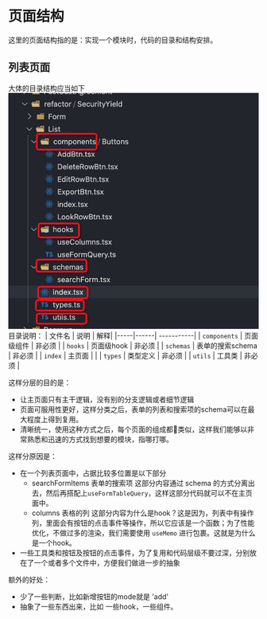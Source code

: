 # 页面结构
这里的页面结构指的是：实现一个模块时，代码的目录和结构安排。

## 列表页面
大体的目录结构应当如下
![列表页目录结构](../../images/my/列表页面目录结构.png)
目录说明：
| 文件名  | 说明  | 解释|
|-----|------| -----------|
| `components` |  页面级组件 | 非必须 |
| `hooks` |  页面级hook | 非必须 |
| `schemas` |  表单的搜索schema | 非必须 |
| `index` |  主页面 |  |
| `types` |  类型定义 | 非必须 |
| `utils` |  工具类 | 非必须 |

这样分层的目的是：
* 让主页面只有主干逻辑，没有别的分支逻辑或者细节逻辑
* 页面可服用性更好，这样分类之后，表单的列表和搜索项的schema可以在最大程度上得到复用。
* 清晰统一，使用这种方式之后，每个页面的组成都类似，这样我们能够以非常熟悉和迅速的方式找到想要的模块，指哪打哪。



这样分原因是：
* 在一个列表页面中，占据比较多位置是以下部分
    * searchFormItems 表单的搜索项
    这部分内容通过 schema 的方式分离出去，然后再搭配上`useFormTableQuery`，这样这部分代码就可以不在主页面中。
    * columns 表格的列
    这部分内容为什么是hook？这是因为，列表中有操作列，里面会有按钮的点击事件等操作，所以它应该是一个函数；为了性能优化，不做过多的渲染，我们需要使用 `useMemo` 进行包裹。这就是为什么是一个hook。
* 一些工具类和按钮及按钮的点击事件，为了复用和代码层级不要过深，分别放在了一个或者多个文件中，方便我们做进一步的抽象



额外的好处：
* 少了一些判断，比如新增按钮的mode就是 'add'
* 抽象了一些东西出来，比如 一些hook，一些组件。